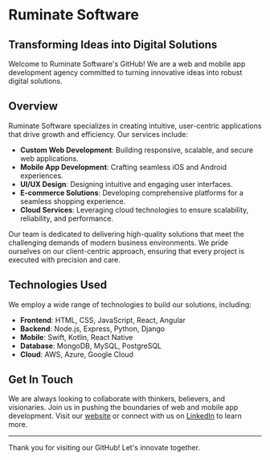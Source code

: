 # Ruminate Software

## Transforming Ideas into Digital Solutions

Welcome to Ruminate Software's GitHub! We are a web and mobile app development agency committed to turning innovative ideas into robust digital solutions.

## Overview

Ruminate Software specializes in creating intuitive, user-centric applications that drive growth and efficiency. Our services include:

- **Custom Web Development**: Building responsive, scalable, and secure web applications.
- **Mobile App Development**: Crafting seamless iOS and Android experiences.
- **UI/UX Design**: Designing intuitive and engaging user interfaces.
- **E-commerce Solutions**: Developing comprehensive platforms for a seamless shopping experience.
- **Cloud Services**: Leveraging cloud technologies to ensure scalability, reliability, and performance.

Our team is dedicated to delivering high-quality solutions that meet the challenging demands of modern business environments. We pride ourselves on our client-centric approach, ensuring that every project is executed with precision and care.

## Technologies Used

We employ a wide range of technologies to build our solutions, including:
- **Frontend**: HTML, CSS, JavaScript, React, Angular
- **Backend**: Node.js, Express, Python, Django
- **Mobile**: Swift, Kotlin, React Native
- **Database**: MongoDB, MySQL, PostgreSQL
- **Cloud**: AWS, Azure, Google Cloud

## Get In Touch

We are always looking to collaborate with thinkers, believers, and visionaries. Join us in pushing the boundaries of web and mobile app development. Visit our [website](https://www.ruminate-software.com) or connect with us on [LinkedIn](https://www.linkedin.com/company/ruminate-software/) to learn more.

---

Thank you for visiting our GitHub! Let's innovate together.
